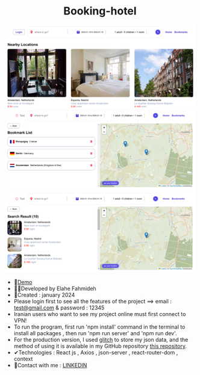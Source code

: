 <h1 align="center">Booking-hotel</h1>


![demo](https://github.com/Ela-Fhd/Booking-hotel/blob/main/src/assets/demo/demo1.png)
![demo](https://github.com/Ela-Fhd/Booking-hotel/blob/main/src/assets/demo/demo2.png)
![demo](https://github.com/Ela-Fhd/Booking-hotel/blob/main/src/assets/demo/demo3.png)

  - &#128204;<a href="https://bookinghotell.netlify.app/" >Demo</a>
  - 🙋‍♀️Developed by Elahe Fahmideh
  - 📆Created : january 2024
  - Please login first to see all the features of the project ==> email : test@gmail.com & password : 12345
  - Iranian users who want to see my project online must first connect to VPN!
  - To run the program, first run 'npm install' command in the terminal to install all packages , then run 'npm run server' and 'npm run dev'.
  - For the production version, I used [glitch](https://glitch.com/) to store my json data, and the method of using it is available in my GitHub repository [this repository](https://github.com/Ela-Fhd/BookingDB).
  - &#x2714;Technologies : React js , Axios , json-server , react-router-dom , context 
  - &#128231;Contact with me : <a href="https://www.linkedin.com/in/elahe-fahmideh/">LINKEDIN</a>





